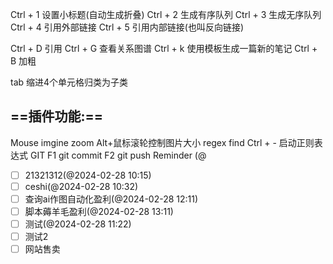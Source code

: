 
Ctrl + 1 设置小标题(自动生成折叠)
Ctrl + 2  生成有序队列
Ctrl + 3 生成无序队列
Ctrl + 4 引用外部链接
Ctrl + 5 引用内部链接(也叫反向链接)

Ctrl + D 引用
Ctrl + G 查看关系图谱
Ctrl + k 使用模板生成一篇新的笔记
Ctrl + B 加粗

tab  缩进4个单元格归类为子类

## ==插件功能:==
Mouse imgine zoom
	Alt+鼠标滚轮控制图片大小
regex find
	Ctrl + - 启动正则表达式
GIT
	F1 git commit
	F2 git push
Reminder
	\(\@  


- [ ] 21321312(@2024-02-28 10:15)
- [ ] ceshi(@2024-02-28 10:32)
- [ ] 查询ai作图自动化盈利(@2024-02-28 12:11)
- [ ] 脚本薅羊毛盈利(@2024-02-28 13:11)
- [ ] 测试(@2024-02-28 11:22)
- [ ] 测试2
- [ ] 网站售卖